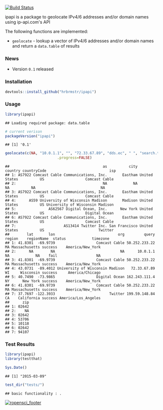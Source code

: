 [![Build Status](https://travis-ci.org/hrbrmstr/ipapi.png)](https://travis-ci.org/hrbrmstr/ipapi)

ipapi is a package to geolocate IPv4/6 addresses and/or domain names using ip-api.com's API

The following functions are implemented:

-   `geolocate` - lookup a vector of IPv4/6 addresses and/or domain names and return a `data.table` of results

### News

-   Version `0.1` released

### Installation

``` r
devtools::install_github("hrbrmstr/ipapi")
```

### Usage

``` r
library(ipapi)
```

    ## Loading required package: data.table

``` r
# current verison
packageVersion("ipapi")
```

    ## [1] '0.1'

``` r
geolocate(c(NA, "10.0.1.1", "", "72.33.67.89", "dds.ec", " ", "search.twitter.com"),
                        .progress=FALSE)
```

    ##                                           as          city       country countryCode                             isp
    ## 1: AS7922 Comcast Cable Communications, Inc.       Eastham United States          US                   Comcast Cable
    ## 2:                                        NA            NA            NA          NA                              NA
    ## 3: AS7922 Comcast Cable Communications, Inc.       Eastham United States          US                   Comcast Cable
    ## 4:      AS59 University of Wisconsin Madison       Madison United States          US University of Wisconsin Madison
    ## 5:               AS62567 Digital Ocean, Inc.      New York United States          US                   Digital Ocean
    ## 6: AS7922 Comcast Cable Communications, Inc.       Eastham United States          US                   Comcast Cable
    ## 7:                      AS13414 Twitter Inc. San Francisco United States          US                         Twitter
    ##        lat       lon                             org         query region    regionName  status            timezone
    ## 1: 41.8301  -69.9739                   Comcast Cable 50.252.233.22     MA Massachusetts success    America/New_York
    ## 2:      NA        NA                              NA      10.0.1.1     NA            NA    fail                  NA
    ## 3: 41.8301  -69.9739                   Comcast Cable 50.252.233.22     MA Massachusetts success    America/New_York
    ## 4: 43.0731  -89.4012 University of Wisconsin Madison   72.33.67.89     WI     Wisconsin success     America/Chicago
    ## 5: 40.7490  -73.9865                   Digital Ocean 162.243.111.4     NY      New York success    America/New_York
    ## 6: 41.8301  -69.9739                   Comcast Cable 50.252.233.22     MA Massachusetts success    America/New_York
    ## 7: 37.7697 -122.3933                         Twitter 199.59.148.84     CA    California success America/Los_Angeles
    ##      zip
    ## 1: 02642
    ## 2:    NA
    ## 3: 02642
    ## 4: 53706
    ## 5: 10118
    ## 6: 02642
    ## 7: 94107

### Test Results

``` r
library(ipapi)
library(testthat)

Sys.Date()
```

    ## [1] "2015-03-09"

``` r
test_dir("tests/")
```

    ## basic functionality : .

[![ropensci_footer](http://ropensci.org/public_images/github_footer.png)](http://ropensci.org)
